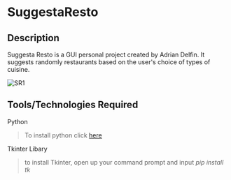 # SuggestaResto
## Description
Suggesta Resto is a GUI personal project created by Adrian Delfin. It suggests randomly restaurants based on the user's choice of types of cuisine.

![SR1](https://github.com/adriandelfin1/SuggestaResto/assets/128889172/01dd1f9e-d6d5-480a-8bf8-90692e22d2cd)

## Tools/Technologies Required
Python
>To install python click [here](https://www.python.org/downloads/)

Tkinter Libary
>to install Tkinter, open up your command prompt and input _pip install tk_ 
